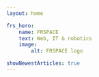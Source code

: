 ```yaml
---
layout: home

frs_hero:
    name: FRSPACE
    text: Web, IT & robotics
    image:
        alt: FRSPACE logo

showNewestArticles: true
---
```

